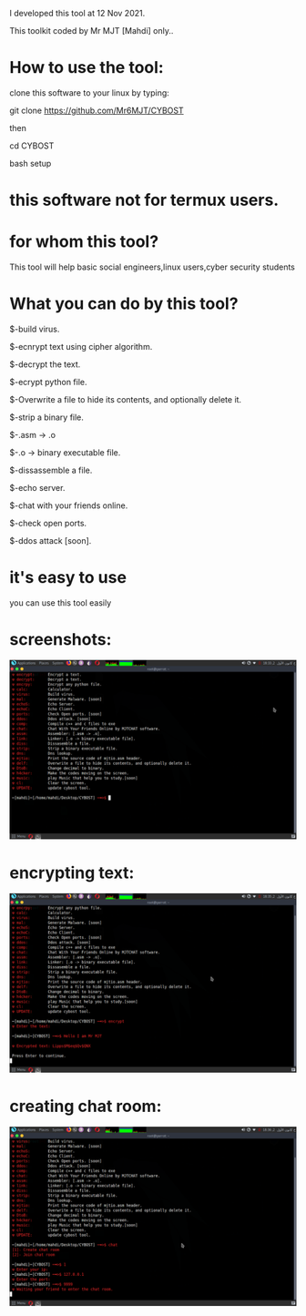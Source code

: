 
 I developed this tool at 12 Nov 2021.
 
 This toolkit coded by Mr MJT [Mahdi] only..


# How to use the tool:
clone this software to your linux by typing:

git clone https://github.com/Mr6MJT/CYBOST

then

cd CYBOST

bash setup
# this software not for termux users. 


# for whom this tool?
This tool will help basic social engineers,linux users,cyber security students




# What you can do by this tool?

$-build virus.

$-ecnrypt text using cipher algorithm.

$-decrypt the text.

$-ecrypt python file.

$-Overwrite a file to hide its contents, and optionally delete it.

$-strip a binary file.

$-.asm -> .o

$-.o -> binary executable file.

$-dissassemble a file.

$-echo server.

$-chat with your friends online.

$-check open ports.

$-ddos attack [soon].

# it's easy to use
you can use this tool easily


# screenshots:
<img src="cybost1.png">

# encrypting text:
<img src="cybost2.png">

# creating chat room:
<img src="cybost3.png">

